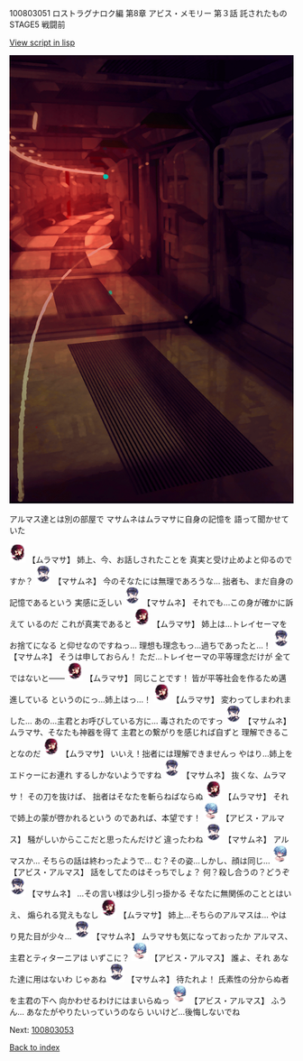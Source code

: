 100803051 ロストラグナロク編 第8章 アビス・メモリー 第３話 託されたもの　STAGE5 戦闘前

[View script in lisp](../scripts/100803051.txt)

![red_corridor.png](../images/backgrounds/red_corridor.png)

アルマス達とは別の部屋で
マサムネはムラマサに自身の記憶を
語って聞かせていた

<img src="../images/units/3102511.png" alt="3102511.png" height="34"/>
【ムラマサ】
姉上、今、お話しされたことを
真実と受け止めよと仰るのですか？

<img src="../images/units/3100111.png" alt="3100111.png" height="34"/>
【マサムネ】
今のそなたには無理であろうな…
拙者も、まだ自身の記憶であるという
実感に乏しい

<img src="../images/units/3100111.png" alt="3100111.png" height="34"/>
【マサムネ】
それでも…この身が確かに訴えて
いるのだ
これが真実であると

<img src="../images/units/3102511.png" alt="3102511.png" height="34"/>
【ムラマサ】
姉上は…トレイセーマをお捨てになる
と仰せなのですねっ…
理想も理念もっ…過ちであったと…！

<img src="../images/units/3100111.png" alt="3100111.png" height="34"/>
【マサムネ】
そうは申しておらん！
ただ…トレイセーマの平等理念だけが
全てではないと――

<img src="../images/units/3102511.png" alt="3102511.png" height="34"/>
【ムラマサ】
同じことです！
皆が平等社会を作るため邁進している
というのにっ…姉上はっ…！

<img src="../images/units/3102511.png" alt="3102511.png" height="34"/>
【ムラマサ】
変わってしまわれました…
あの…主君とお呼びしている方に…
毒されたのですっ

<img src="../images/units/3100111.png" alt="3100111.png" height="34"/>
【マサムネ】
ムラマサ、そなたも神器を得て
主君との繋がりを感じれば自ずと
理解できることなのだ

<img src="../images/units/3102511.png" alt="3102511.png" height="34"/>
【ムラマサ】
いいえ！拙者には理解できませんっ
やはり…姉上をエドゥーにお連れ
するしかないようですね

<img src="../images/units/3100111.png" alt="3100111.png" height="34"/>
【マサムネ】
抜くな、ムラマサ！
その刀を抜けば、
拙者はそなたを斬らねばならぬ

<img src="../images/units/3102511.png" alt="3102511.png" height="34"/>
【ムラマサ】
それで姉上の蒙が啓かれるという
のであれば、本望です！

<img src="../images/units/3840001.png" alt="3840001.png" height="34"/>
【アビス・アルマス】
騒がしいからここだと思ったんだけど
違ったわね

<img src="../images/units/3100111.png" alt="3100111.png" height="34"/>
【マサムネ】
アルマスか…
そちらの話は終わったようで…
む？その姿…しかし、顔は同じ…

<img src="../images/units/3840001.png" alt="3840001.png" height="34"/>
【アビス・アルマス】
話をしてたのはそっちでしょ？
何？殺し合うの？どうぞ

<img src="../images/units/3100111.png" alt="3100111.png" height="34"/>
【マサムネ】
…その言い様は少し引っ掛かる
そなたに無関係のこととはいえ、
煽られる覚えもなし

<img src="../images/units/3102511.png" alt="3102511.png" height="34"/>
【ムラマサ】
姉上…そちらのアルマスは…
やはり見た目が少々…

<img src="../images/units/3100111.png" alt="3100111.png" height="34"/>
【マサムネ】
ムラマサも気になっておったか
アルマス、主君とティターニアは
いずこに？

<img src="../images/units/3840001.png" alt="3840001.png" height="34"/>
【アビス・アルマス】
誰よ、それ
あなた達に用はないわ
じゃあね

<img src="../images/units/3100111.png" alt="3100111.png" height="34"/>
【マサムネ】
待たれよ！
氏素性の分からぬ者を主君の下へ
向かわせるわけにはまいらぬっ

<img src="../images/units/3840001.png" alt="3840001.png" height="34"/>
【アビス・アルマス】
ふうん…
あなたがやりたいっていうのなら
いいけど…後悔しないでね

Next: [100803053](100803053.md)

[Back to index](index.md)
